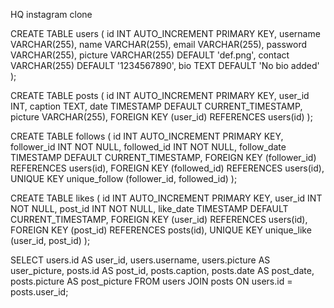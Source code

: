 HQ instagram clone

CREATE TABLE users (
  id INT AUTO_INCREMENT PRIMARY KEY,
  username VARCHAR(255),
  name VARCHAR(255),
  email VARCHAR(255),
  password VARCHAR(255),
  picture VARCHAR(255) DEFAULT 'def.png',
  contact VARCHAR(255) DEFAULT '1234567890',
  bio TEXT DEFAULT 'No bio added'
);

CREATE TABLE posts (
  id INT AUTO_INCREMENT PRIMARY KEY,
  user_id INT,
  caption TEXT,
  date TIMESTAMP DEFAULT CURRENT_TIMESTAMP,
  picture VARCHAR(255),
  FOREIGN KEY (user_id) REFERENCES users(id)
);

CREATE TABLE follows (
  id INT AUTO_INCREMENT PRIMARY KEY,
  follower_id INT NOT NULL,
  followed_id INT NOT NULL,
  follow_date TIMESTAMP DEFAULT CURRENT_TIMESTAMP,
  FOREIGN KEY (follower_id) REFERENCES users(id),
  FOREIGN KEY (followed_id) REFERENCES users(id),
  UNIQUE KEY unique_follow (follower_id, followed_id)
);

CREATE TABLE likes (
  id INT AUTO_INCREMENT PRIMARY KEY,
  user_id INT NOT NULL,
  post_id INT NOT NULL,
  like_date TIMESTAMP DEFAULT CURRENT_TIMESTAMP,
  FOREIGN KEY (user_id) REFERENCES users(id),
  FOREIGN KEY (post_id) REFERENCES posts(id),
  UNIQUE KEY unique_like (user_id, post_id)
);

SELECT 
    users.id AS user_id,
    users.username,
    users.picture AS user_picture,
    posts.id AS post_id,
    posts.caption,
    posts.date AS post_date,
    posts.picture AS post_picture
FROM 
    users
JOIN 
    posts ON users.id = posts.user_id;
